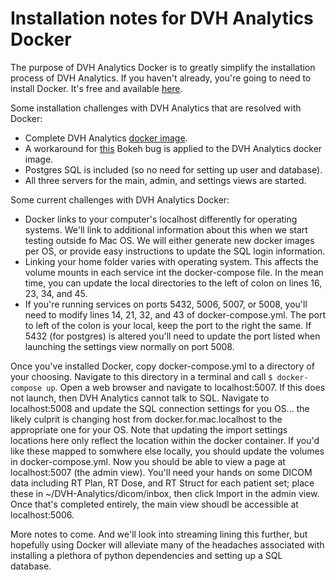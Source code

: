 # Installation notes for DVH Analytics Docker

The purpose of DVH Analytics Docker is to greatly simplify the installation process
of DVH Analytics. If you haven't already, you're going to need to install 
Docker. It's free and available [here](https://www.docker.com/community-edition).

Some installation challenges with DVH Analytics that are resolved with Docker:
* Complete DVH Analytics [docker image](https://hub.docker.com/r/cutright/dvh-analytics/).
* A workaround for [this](https://github.com/bokeh/bokeh/issues/7771) Bokeh bug is applied 
to the DVH Analytics docker image.
* Postgres SQL is included (so no need for setting up user and database).
* All three servers for the main, admin, and settings views are started.

Some current challenges with DVH Analytics Docker:
* Docker links to your computer's localhost differently for operating systems. We'll link to 
additional information about this when we start testing outside fo Mac OS. We will either generate 
new docker images per OS, or provide easy instructions to update the SQL login information.
* Linking your home folder varies with operating system. This affects the volume mounts in each 
service int the docker-compose file. In the mean time, you can update the local directories to the left of colon 
on lines 16, 23, 34, and 45.
* If you're running services on ports 5432, 5006, 5007, or 5008, you'll need to modify lines 14, 21, 32, and 43 of 
docker-compose.yml. The port to left of the colon is your local, keep the port to the right the same. If 5432 (for postgres) is altered 
you'll need to update the port listed when launching the settings view normally on port 5008.

Once you've installed Docker, copy docker-compose.yml to a directory of your choosing. Navigate to this directory 
in a terminal and call `$ docker-compose up`. Open a web browser and navigate to localhost:5007.  If this does not 
launch, then DVH Analytics cannot talk to SQL.  Navigate to localhost:5008 and update the SQL connection settings 
for you OS... the likely culprit is changing host from docker.for.mac.localhost to the appropriate one for your OS. 
Note that updating the import settings locations here only reflect the location within the docker container. 
If you'd like these mapped to somwhere else locally, you should update the volumes in docker-compose.yml.
Now you should be able to view a page at localhost:5007 (the admin view). You'll need your hands on some DICOM data including 
RT Plan, RT Dose, and RT Struct for each patient set; place these in ~/DVH-Analytics/dicom/inbox, then click 
Import in the admin view.  Once that's completed entirely, the main view shoudl be accessible at localhost:5006.

More notes to come. And we'll look into streaming lining this further, but hopefully using Docker will alleviate 
many of the headaches associated with installing a plethora of python dependencies and setting up a SQL database.